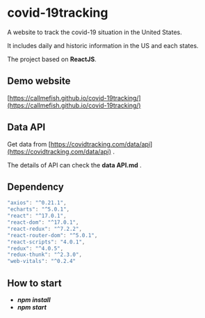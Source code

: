 # covid-19tracking

A website to track the covid-19 situation in the United States.

It includes daily and historic information in the US and each states.

The project based on **ReactJS**.

## Demo website

[https://callmefish.github.io/covid-19tracking/](https://callmefish.github.io/covid-19tracking/)

## Data API

Get data from [https://covidtracking.com/data/api](https://covidtracking.com/data/api) .

The details of API can check the **data API.md** .

## Dependency

```jsx
"axios": "^0.21.1",
"echarts": "^5.0.1",
"react": "^17.0.1",
"react-dom": "^17.0.1",
"react-redux": "^7.2.2",
"react-router-dom": "^5.0.1",
"react-scripts": "4.0.1",
"redux": "^4.0.5",
"redux-thunk": "^2.3.0",
"web-vitals": "^0.2.4"
```

## How to start

- ***npm install***
- ***npm start***
